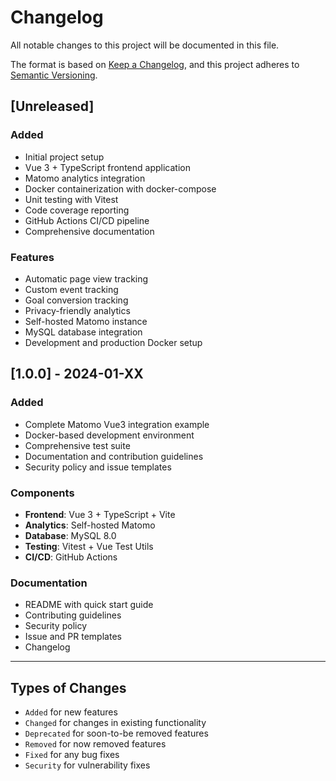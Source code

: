# Changelog

All notable changes to this project will be documented in this file.

The format is based on [Keep a Changelog](https://keepachangelog.com/en/1.0.0/),
and this project adheres to [Semantic Versioning](https://semver.org/spec/v2.0.0.html).

## [Unreleased]

### Added
- Initial project setup
- Vue 3 + TypeScript frontend application
- Matomo analytics integration
- Docker containerization with docker-compose
- Unit testing with Vitest
- Code coverage reporting
- GitHub Actions CI/CD pipeline
- Comprehensive documentation

### Features
- Automatic page view tracking
- Custom event tracking
- Goal conversion tracking
- Privacy-friendly analytics
- Self-hosted Matomo instance
- MySQL database integration
- Development and production Docker setup

## [1.0.0] - 2024-01-XX

### Added
- Complete Matomo Vue3 integration example
- Docker-based development environment
- Comprehensive test suite
- Documentation and contribution guidelines
- Security policy and issue templates

### Components
- **Frontend**: Vue 3 + TypeScript + Vite
- **Analytics**: Self-hosted Matomo
- **Database**: MySQL 8.0
- **Testing**: Vitest + Vue Test Utils
- **CI/CD**: GitHub Actions

### Documentation
- README with quick start guide
- Contributing guidelines
- Security policy
- Issue and PR templates
- Changelog

---

## Types of Changes

- `Added` for new features
- `Changed` for changes in existing functionality
- `Deprecated` for soon-to-be removed features
- `Removed` for now removed features
- `Fixed` for any bug fixes
- `Security` for vulnerability fixes